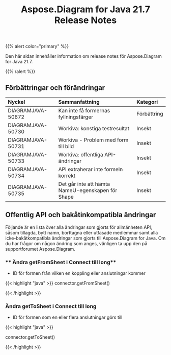 ﻿---
title: Aspose.Diagram for Java 21.7 Release Notes
type: docs
weight: 6
url: /sv/java/aspose-diagram-for-java-21-7-release-notes/
---
{{% alert color="primary" %}}

Den här sidan innehåller information om release notes för Aspose.Diagram for Java 21.7.

{{% /alert %}}
## **Förbättringar och förändringar**  ##

|**Nyckel**|**Sammanfattning**|**Kategori**|
|:- |:- |:- |
|DIAGRAMJAVA-50672|Kan inte få formernas fyllningsfärger|Förbättring|
|DIAGRAMJAVA-50730|Workiva: konstiga testresultat|Insekt|
|DIAGRAMJAVA-50731|Workiva - Problem med form till bild|Insekt|
|DIAGRAMJAVA-50733|Workiva: offentliga API-ändringar|Insekt|
|DIAGRAMJAVA-50734|API extraherar inte formeln korrekt|Insekt|
|DIAGRAMJAVA-50735|Det går inte att hämta NameU-egenskapen för Shape|Insekt|
## **Offentlig API och bakåtinkompatibla ändringar**
Följande är en lista över alla ändringar som gjorts för allmänheten API, såsom tillagda, bytt namn, borttagna eller utfasade medlemmar samt alla icke-bakåtkompatibla ändringar som gjorts till Aspose.Diagram for Java. Om du har frågor om någon ändring som anges, vänligen ta upp den på supportforumet Aspose.Diagram.
### ** Ändra getFromSheet i Connect till long**
- ID för formen från vilken en koppling eller anslutningar kommer

{{< highlight "java" >}}
connector.getFromSheet()

{{< /highlight >}}
### **Ändra getToSheet i Connect till long**
- ID för formen som en eller flera anslutningar görs till

{{< highlight "java" >}}

connector.getToSheet()

{{< /highlight >}}
